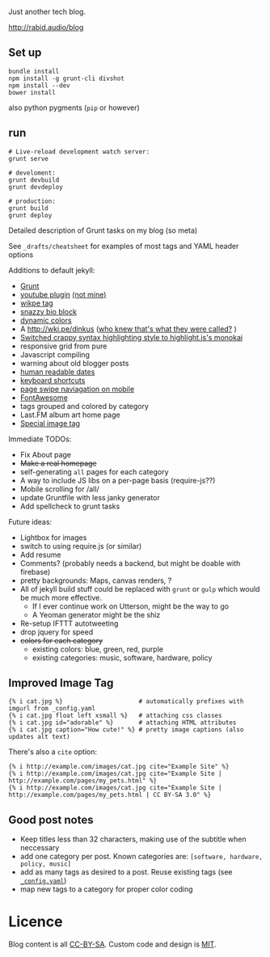 Just another tech blog.

http://rabid.audio/blog

Set up
------

    bundle install
    npm install -g grunt-cli divshot
    npm install --dev
    bower install

also python pygments (`pip` or however)

run
---

    # Live-reload development watch server:
    grunt serve
    
    # develoment:
    grunt devbuild
    grunt devdeploy
    
    # production:
    grunt build
    grunt deploy


Detailed description of Grunt tasks on my blog (so meta)

See `_drafts/cheatsheet` for examples of most tags and YAML header options

Additions to default jekyll:

- [Grunt](Gruntfile.js)
- [youtube plugin](_plugins/youtube_tag.rb) [(not mine)](ttscoff/JekyllPlugins)
- [wikpe tag](_plugins/wkipe_link.rb)
- [snazzy bio block](_includes/headshot.html)
- [dynamic colors](_includes/clorset.html)
- A http://wki.pe/dinkus ([who knew that's what they were called?](_includes/dinkus.html) )
- [Switched crappy syntax highlighting style to highlight.js's monokai](_sass/monokai.scss)
- responsive grid from pure
- Javascript compiling
- warning about old blogger posts
- [human readable dates](assets/_src/natural_date_replacements.js)
- [keyboard shortcuts](assets/_src/keyboard_shortcuts.js)
- [page swipe naviagation on mobile](assets/_src/page_swipe.js)
- [FontAwesome](http://fontawesome.io/)
- tags grouped and colored by category
- Last.FM album art home page
- [Special image tag](#improved-image-tag)

Immediate TODOs:

- Fix About page
- ~~Make a real homepage~~
- self-generating `all` pages for each category
- A way to include JS libs on a per-page basis (require-js??)
- Mobile scrolling for /all/
- update Gruntfile with less janky generator
- Add spellcheck to grunt tasks

Future ideas:

- Lightbox for images
- switch to using require.js (or similar)
- Add resume
- Comments? (probably needs a backend, but might be doable with firebase)
- pretty backgrounds: Maps, canvas renders, ?
- All of jekyll build stuff could be replaced with `grunt` or `gulp` which would be much more effective.
    - If I ever continue work on Utterson, might be the way to go
    - A Yeoman generator might be the shiz
- Re-setup IFTTT autotweeting
- drop jquery for speed
- ~~colors for each category~~
  - existing colors: blue, green, red, purple
  - existing categories: music, software, hardware, policy


Improved Image Tag
------------------

    {% i cat.jpg %}                     # automatically prefixes with imgurl from _config.yaml
    {% i cat.jpg float left xsmall %}   # attaching css classes
    {% i cat.jpg id="adorable" %}       # attaching HTML attributes
    {% i cat.jpg caption="How cute!" %} # pretty image captions (also updates alt text)

There's also a `cite` option:

    {% i http://example.com/images/cat.jpg cite="Example Site" %}
    {% i http://example.com/images/cat.jpg cite="Example Site | http://example.com/pages/my_pets.html" %}
    {% i http://example.com/images/cat.jpg cite="Example Site | http://example.com/pages/my_pets.html | CC BY-SA 3.0" %}

Good post notes
---------------

- Keep titles less than 32 characters, making use of the subtitle when neccessary
- add one category per post. Known categories are: `[software, hardware, policy, music]`
- add as many tags as desired to a post. Reuse existing tags (see [`_config.yaml`](_config.yaml))
- map new tags to a category for proper color coding


Licence
=======

Blog content is all [CC-BY-SA](http://creativecommons.org/licenses/by-sa/4.0/). Custom code and design is [MIT](LICENSE).
